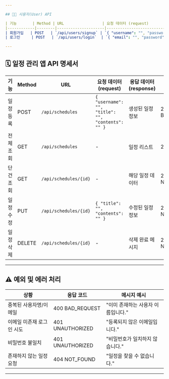 ```yaml
---

## 🧑‍💻 사용자(User) API

| 기능       | Method | URL                 | 요청 데이터 (request)                                                   | 응답 데이터 (response)                 | 상태 코드               |
|------------|--------|---------------------|--------------------------------------------------------------------------|----------------------------------------|--------------------------|
| 회원가입   | POST   | `/api/users/signup` | `{ "username": "", "password": "", "email": "" }`                        | 회원가입 성공 메시지                   | 200 OK / 400 BAD_REQUEST |
| 로그인     | POST   | `/api/users/login`  | `{ "email": "", "password": "" }`                                       | 로그인 성공 메시지                     | 200 OK / 401 UNAUTHORIZED |

---
```


## 🗓️ 일정 관리 앱 API 명세서

| 기능         | Method | URL                      | 요청 데이터 (request)                          | 응답 데이터 (response)   | 상태 코드               |
|--------------|--------|--------------------------|-------------------------------------------------|---------------------------|--------------------------|
| 일정 등록    | POST   | `/api/schedules`         | `{ "username": "", "title": "", "contents": "" }` | 생성된 일정 정보         | 200 OK / 400 BAD_REQUEST |
| 전체 조회    | GET    | `/api/schedules`         | -                                               | 일정 리스트               | 200 OK                   |
| 단건 조회    | GET    | `/api/schedules/{id}`    | -                                               | 해당 일정 데이터          | 200 OK / 404 NOT_FOUND   |
| 일정 수정    | PUT    | `/api/schedules/{id}`    | `{ "title": "", "contents": "" }`              | 수정된 일정 정보         | 200 OK / 404 NOT_FOUND   |
| 일정 삭제    | DELETE | `/api/schedules/{id}`    | -                                               | 삭제 완료 메시지         | 200 OK / 404 NOT_FOUND   |

---

## ⚠️ 예외 및 에러 처리

| 상황                          | 응답 코드           | 메시지 예시                           |
|-------------------------------|----------------------|----------------------------------------|
| 중복된 사용자명/이메일        | 400 BAD_REQUEST      | "이미 존재하는 사용자 이름입니다."     |
| 이메일 미존재 로그인 시도     | 401 UNAUTHORIZED     | "등록되지 않은 이메일입니다."         |
| 비밀번호 불일치               | 401 UNAUTHORIZED     | "비밀번호가 일치하지 않습니다."       |
| 존재하지 않는 일정 요청       | 404 NOT_FOUND        | "일정을 찾을 수 없습니다."            |

---
